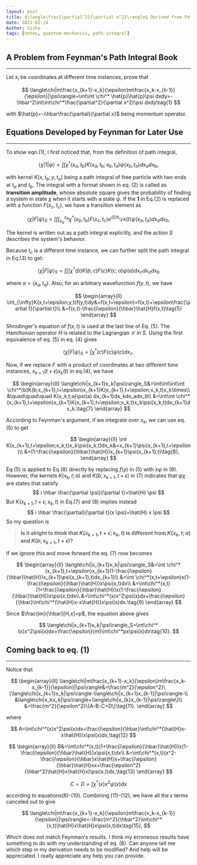 ```yaml
---
layout: post
title: $\langle\frac{\partial^2}{\partial x^2}\rangle$ Derived from Path Integral
date: 2021-02-24
Author: Sizhe
tags: [notes, quantum-mechanics, path-integral]
---
```


## A Problem from Feynman's Path Integral Book
---
Let $x_i$ be coordinates at different time instances, prove that

$$
\langle\chi|m\frac{x_{k+1}-x_k}{\epsilon}m\frac{x_k-x_{k-1}}{\epsilon}|\psi\rangle=\int\int \chi^* \hat{p}\hat{p}\psi dxdy=-\hbar^2\int\int\chi^*\frac{\partial^2}{\partial x^2}\psi dxdy\tag{1}
$$

with $\hat{p}=-i\hbar\frac{\partial}{\partial x}$ being momentum operator.

## Equations Developed by Feynman for Later Use
---
To show eqn.(1), I first noticed that, from the definition of path integral, 

$$\langle\chi|1|\psi\rangle=\int\int\chi^*(x_a,t_b)K(x_a,t_b;x_b,t_a)\psi(x_b,t_a)dx_adx_b\tag{2},$$

with kernel $K(x,t_b;y,t_a)$ being a path integral of free particle with two ends at $t_a$ and $t_b$. The integral with a format shown in eq. (2) is called as **transition amplitude**, whose absolute square gives the probability of finding a system in state $\chi$ when it starts with a state $\psi$. If the **1** in Eq.(2) is replaced with a function $F(x_c,t_c)$, we have a transition element as 

$$
\langle\chi|F|\psi\rangle_S=\int\int\int_{x_a}^{x_b}\chi^*(x_b,t_b)F(x_c,t_c)e^{iS/\hbar}\mathcal{D}x(t)\psi(x_a,t_a)dx_adx_b\tag{3},
$$

The kernel is written out as a path integral explicitly, and the action $S$ describes the system's behavior.

Because $t_c$ is a different time instance, we can further split the path integral in Eq.(3) to get: 

$$
\langle\chi|F|\psi\rangle_S=\int\int\int \chi^*(b)K(b;c)F(c)K(c;a)\psi(a) dx_cdx_adx_b\tag{4}
$$

where $a=(x_a,t_a)$. Also, for an arbitrary wavefunction $f(y,t)$, we have

$$
\begin{array}{ll}
\int_{\infty}K(x,t+\epsilon;y,t)f(y,t)dy&=f(x,t+\epsilon)=f(x,t)+\epsilon\frac{\partial f}{\partial t}\\
&=f(x,t)-\frac{i\epsilon}{\hbar}\hat{H}f(x,t)\tag{5}
\end{array}
$$

Shrodinger's equation of $f(x,t)$ is used at the last line of Eq. (5). The Hamiltonian operator $\hat{H}$ is related to the Lagrangian $\mathcal{L}$ in $S$. Using the first equivalence of eq. (5) in eq. (4) gives

$$
\langle\chi|F|\psi\rangle_S=\int\chi^*(c)F(c)\psi(c) dx_c\tag{6}.
$$

Now, if we replace $F$ with a product of coordinates at two different time instances, $x_{k+1}(t+\epsilon)x_k(t)$ in eq.(4), we have

$$
 \begin{array}{ll}
\langle\chi|x_{k+1}x_k|\psi\rangle_S&=\int\int\int\int \chi^*(b)K(b;x_{k+1},t+\epsilon)x_{k+1}K(x_{k+1},t+\epsilon;x_k,t)x_k\times\\
&\quad\quad\quad K(x_k,t;a)\psi(a) dx_{k+1}dx_kdx_adx_b\\
&=\int\int \chi^*(x_{k+1},t+\epsilon)x_{k+1}K(x_{k+1},t+\epsilon;x_k,t)x_k\psi(x_k,t)dx_{k+1}dx_k.\tag{7}
 \end{array}
$$

According to Feynman's argument, if we integrate over $x_k$, we can use eq. (5) to get

$$
 \begin{array}{ll}
\int K(x_{k+1},t+\epsilon;x_k,t)x_k\psi(x_k,t)dx_k&=x_{k+1}\psi(x_{k+1},t+\epsilon)\\
&=(1-\frac{i\epsilon}{\hbar}\hat{H})x_{k+1}\psi(x_{k+1},t)\tag{8},
 \end{array}
$$

Eq.(5) is applied to Eq.(8) directly by replacing $f(y)$ in (5) with $x \psi$ in (8). However, the kernels $K\left(x_{k}, t ; a\right)$ and $K\left(b ; x_{k+1}, t+\epsilon\right)$ in (7) indicates that $\psi \chi$ are states that satisfy
$$
i \hbar \frac{\partial \psi}{\partial t}=\hat{H} \psi
$$ 
But $K\left(x_{k+1}, t+\epsilon ; x_{k}, t\right)$ in Eq.(7) and (8) implies instead
$$
i \hbar \frac{\partial}{\partial t}(x \psi)=\hat{H} x \psi
$$
So my question is 
>**Is it alright to think that $K\left(x_{k+1}, t+\epsilon ; x_{k}, t\right)$ is different from $K\left(x_{k}, t ; a\right)$ and $K\left(b ; x_{k+1}, t+\epsilon\right)$?**

If we ignore this and move forward the eq. (7) now becomes

$$
 \begin{array}{ll}
\langle\chi|x_{k+1}x_k|\psi\rangle_S&=\int \chi^*(x_{k+1},t+\epsilon)x_{k+1}(1-\frac{i\epsilon}{\hbar}\hat{H})x_{k+1}\psi(x_{k+1},t)dx_{k+1}\\
&=\int \chi^*(x,t+\epsilon)x(1-\frac{i\epsilon}{\hbar}\hat{H})x\psi(x,t)dx\\
&=\int\chi^*(x,t)(1+\frac{i\epsilon}{\hbar}\hat{H})x(1-\frac{i\epsilon}{\hbar}\hat{H})x\psi(x,t)dx\\
&=\int\chi^*(x)x^2\psi(x)dx+\frac{i\epsilon}{\hbar}\int\chi^*(\hat{H}x-x\hat{H})x\psi(x)dx.\tag{9}
 \end{array}
$$

Since $\frac{im}{\hbar}[H,x]=p$, the equation above gives

$$
\langle\chi|x_{k+1}x_k|\psi\rangle_S=\int\chi^*(x)x^2\psi(x)dx+\frac{\epsilon}{m}\int\chi^*px\psi(x)dx\tag{10}.
$$

## Coming back to eq. (1)
---
Notice that

$$
 \begin{array}{ll}
\langle\chi|m\frac{x_{k+1}-x_k}{\epsilon}m\frac{x_k-x_{k-1}}{\epsilon}|\psi\rangle&=\frac{m^2}{\epsilon^2}\{\langle\chi|x_{k+1}x_k|\psi\rangle-\langle\chi|x_{k+1}x_{k-1}|\psi\rangle-\\
&\langle\chi|x_kx_k|\psi\rangle+\langle\chi|x_{k}x_{k-1}|\psi\rangle\}\\
&=\frac{m^2}{\epsilon^2}\{A-B-C+D\}\tag{11}.
 \end{array}
$$

where

$$
A=\int\chi^*(x)x^2\psi(x)dx+\frac{i\epsilon}{\hbar}\int\chi^*(\hat{H}x-x\hat{H})x\psi(x)dx,\tag{12}
$$

$$
 \begin{array}{ll}
B&=\int\chi^*(x,t)(1+\frac{i\epsilon}{\hbar}\hat{H})x(1-\frac{i\epsilon}{\hbar}\hat{H})x\psi(x,t)dx\\
&=\int\chi^*(x,t)(x^2-\frac{i\epsilon}{\hbar}x\hat{H}x+\frac{i\epsilon}{\hbar}\hat{H}xx+\frac{\epsilon^2}{\hbar^2}\hat{H}x\hat{H}x)\psi(x,t)dx,\tag{13}
 \end{array}
$$

$$
C=D=\int\chi^*(x)x^2\psi(x)dx\tag{14}
$$

according to equations(8)-(10). Combining (11)-(12), we have all the $\epsilon$ terms canceled out to give

$$
\langle\chi|m\frac{x_{k+1}-x_k}{\epsilon}m\frac{x_k-x_{k-1}}{\epsilon}|\psi\rangle=-\frac{m^2}{\hbar^2}\int\chi^*(x,t)\hat{H}x\hat{H}x\psi(x,t)dx\tag{15},
$$

Which does not match Feynman's results. I think my erroneous results have something to do with my understanding of eq. (8). Can anyone tell me which step in my derivation needs to be modified? And help will be appreciated. I really appreciate any help you can provide.
